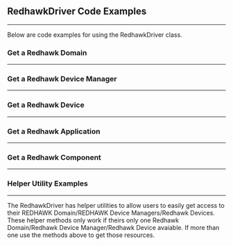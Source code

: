 ## RedhawkDriver Code Examples
***

Below are code examples for using the RedhawkDriver class. 

### Get a Redhawk Domain
***

<!--MACRO{snippet|id=rhdrivergetdomain|file=src/test/java/redhawk/driver/RedhawkDriverTestIT.java} -->

### Get a Redhawk Device Manager
***  

<!--MACRO{snippet|id=rhdrivergetdevicemanager|file=src/test/java/redhawk/driver/RedhawkDriverTestIT.java} -->

### Get a Redhawk Device
***  

<!--MACRO{snippet|id=rhdrivergetDevice|file=src/test/java/redhawk/driver/RedhawkDriverTestIT.java} -->

### Get a Redhawk Application 
***  

<!--MACRO{snippet|id=rhdrivergetapplication|file=src/test/java/redhawk/driver/RedhawkDriverTestIT.java} -->

### Get a Redhawk Component 
***

<!--MACRO{snippet|id=rhdrivergetcomponent|file=src/test/java/redhawk/driver/RedhawkDriverTestIT.java} -->

### Helper Utility Examples 
***  

The RedhawkDriver has helper utilities to allow users to easily get access to their REDHAWK Domain/REDHAWK Device Managers/Redhawk Devices. These helper methods only work if theirs only one Redhawk Domain/Redhawk Device Manager/Redhawk Device avaiable. If more than one use the methods above to get those resources. 

<!-- MACRO{snippet|id=rhdriverhelpers|file=src/test/java/redhawk/driver/RedhawkDriverTestIT.java} -->
